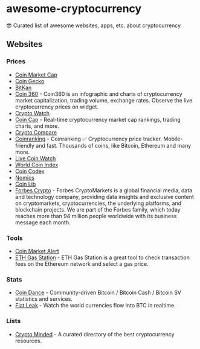 # awesome-cryptocurrency
😎 Curated list of awesome websites, apps, etc. about cryptocurrency

## Websites

### Prices

- [Coin Market Cap](https://coinmarketcap.com/)
- [Coin Gecko](https://coingecko.com/)
- [BitKan](https://bitkan.com/)
- [Coin 360](https://coin360.io/) - Coin360 is an infographic and charts of cryptocurrency market capitalization, trading volume, exchange rates. Observe the live cryptocurrency prices on widget.
- [Crypto Watch](https://cryptowat.ch/)
- [Coin Cap](https://coincap.io/) - Real-time cryptocurrency market cap rankings, trading charts, and more.
- [Crypto Compare](https://www.cryptocompare.com/)
- [Coinranking](https://coinranking.com/) - Coinranking ✅ Cryptocurrency price tracker. Mobile-friendly and fast. Thousands of coins, like Bitcoin, Ethereum and many more.
- [Live Coin Watch](https://www.livecoinwatch.com/)
- [World Coin Index](https://www.worldcoinindex.com/)
- [Coin Codex](https://coincodex.com/)
- [Nomics](https://nomics.com/)
- [Coin Lib](https://coinlib.io/)
- [Forbes Crypto](https://forbescrypto.com/) - Forbes CryptoMarkets is a global financial media, data and technology company, providing data insights and exclusive content on cryptomarkets, cryptocurrencies, the underlying platforms, and blockchain projects. We are part of the Forbes family, which today reaches more than 94 million people worldwide with its business message each month.

### Tools

- [Coin Market Alert](https://coinmarketalert.com/)
- [ETH Gas Station](https://ethgasstation.info/) - ETH Gas Station is a great tool to check transaction fees on the Ethereum network and select a gas price.

### Stats

- [Coin Dance](https://coin.dance/) - Community-driven Bitcoin / Bitcoin Cash / Bitcoin SV statistics and services.
- [Fiat Leak](http://fiatleak.com/) - Watch the world currencies flow into BTC in realtime.

### Lists

- [Crypto Minded](https://cryptominded.com/) - A curated directory of the best cryptocurrency resources.
